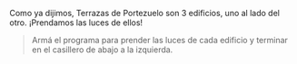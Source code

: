 <gs-attire  attire-url="https://raw.githubusercontent.com/MumukiProject/mumuki-guia-gobstones-terrazas-de-portezuelo/master/assets/attires/config_1571418912973.json"></gs-attire> 

<gs-toolbox toolbox-url="https://raw.githubusercontent.com/MumukiProject/mumuki-guia-gobstones-terrazas-de-portezuelo/master/assets/toolbox_1571757810731.xml"></gs-toolbox>

Como ya dijimos, Terrazas de Portezuelo son 3 edificios, uno al lado del otro. ¡Prendamos las luces de ellos!

> Armá el programa para prender las luces de cada edificio y terminar en el casillero de abajo a la izquierda.
